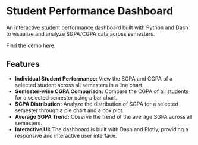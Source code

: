# Student Performance Dashboard

An interactive student performance dashboard built with Python and Dash to visualize and analyze SGPA/CGPA data across semesters.

Find the demo [here](https://studentstat.ashishs.codes/).

## Features

- **Individual Student Performance:** View the SGPA and CGPA of a selected student across all semesters in a line chart.
- **Semester-wise CGPA Comparison:** Compare the CGPA of all students for a selected semester using a bar chart.
- **SGPA Distribution:** Analyze the distribution of SGPA for a selected semester through a pie chart and a box plot.
- **Average SGPA Trend:** Observe the trend of the average SGPA across all semesters.
- **Interactive UI:** The dashboard is built with Dash and Plotly, providing a responsive and interactive user interface.